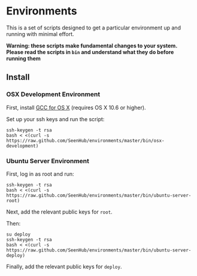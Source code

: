 # Environments

This is a set of scripts designed to get a particular environment up and
running with minimal effort.

__Warning: these scripts make fundamental changes to your system.  Please read
the scripts in `bin` and understand what they do before running them__

## Install

### OSX Development Environment

First, install [GCC for OS X](https://github.com/kennethreitz/osx-gcc-installer) (requires OS X 10.6 or higher).

Set up your ssh keys and run the script:

    ssh-keygen -t rsa
    bash < <(curl -s https://raw.github.com/SeenHub/environments/master/bin/osx-development)

### Ubuntu Server Environment

First, log in as root and run:

    ssh-keygen -t rsa
    bash < <(curl -s https://raw.github.com/SeenHub/environments/master/bin/ubuntu-server-root)

Next, add the relevant public keys for `root`.

Then:

    su deploy
    ssh-keygen -t rsa
    bash < <(curl -s https://raw.github.com/SeenHub/environments/master/bin/ubuntu-server-deploy)

Finally, add the relevant public keys for `deploy`.
